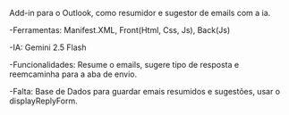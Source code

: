 Add-in para o Outlook, como resumidor e sugestor de emails com a ia.

-Ferramentas: Manifest.XML, Front(Html, Css, Js), Back(Js)

-IA: Gemini 2.5 Flash

-Funcionalidades: Resume o emails, sugere tipo de resposta e reemcaminha para a aba de envio.

-Falta: Base de Dados para guardar emais resumidos e sugestões, usar o displayReplyForm.
